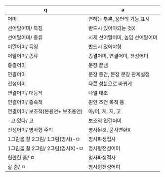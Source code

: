 q | a
---|---
어미		| 변하는 부분, 용언의 기능 표시
선어말어미/ 특징		| 반드시 있어야되는 것X
선어말어미/ 종류		| 시제 선어말어미, 높임 선어말어미
어말어미/ 특징		| 반드시 있어야함
어말어미/ 종류		| 종결어미, 연결어미, 전성어미
종결어미		| 문장 끝냄
연결어미		| 문장 중간, 문장 문장 관계설정
전성어미		| 다른 성분으로 바뀌게
연결어미/ 대등적		| 나열 대조
연결어미/ 종속적		| 원인 조건 목적 등
연결어미/ 보조적(본용언+ 보조용언)		| 아/어, 게, 지, 고
-고 있다/ 고		| 보조적 연결어미
전성어미/ 명사형 주의		| 명사된것, 품사변환X
1그림을 잘 2그림/ 1그림(명사)-ㅁ		| 명사파생접사
1그림을 잘 2그림/ 2그림(명사X)-ㅁ		| 명사형전성어미
현란한 춤/ ㅁ		| 명사파생접사
잘 춤/ ㅁ		| 명사형전성어미
